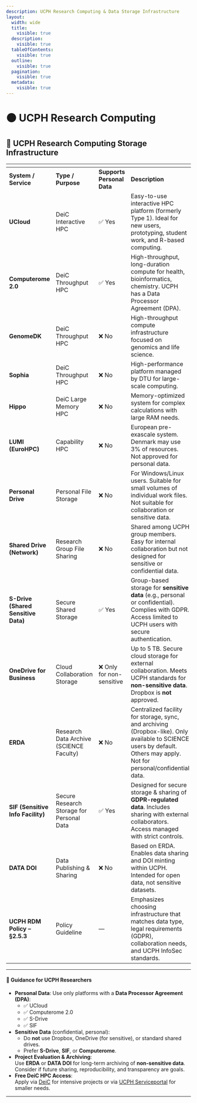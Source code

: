 ```yaml
---
description: UCPH Research Computing & Data Storage Infrastructure
layout:
  width: wide
  title:
    visible: true
  description:
    visible: true
  tableOfContents:
    visible: true
  outline:
    visible: true
  pagination:
    visible: true
  metadata:
    visible: true
---
```


# 🟠 UCPH Research Computing

## 🧠 UCPH Research Computing Storage Infrastructure

<table data-header-hidden><thead><tr><th width="282"></th><th width="313"></th><th width="290"></th><th width="345"></th><th></th></tr></thead><tbody><tr><td><strong>System / Service</strong></td><td><strong>Type / Purpose</strong></td><td><strong>Supports Personal Data</strong></td><td><strong>Description</strong></td><td><strong>Managed / Coordinated By</strong></td></tr><tr><td><strong>UCloud</strong></td><td>DeiC Interactive HPC</td><td>✅ Yes</td><td>Easy-to-use interactive HPC platform (formerly Type 1). Ideal for new users, prototyping, student work, and R-based computing.</td><td>SDU (eScience), AAU (CLAAUDIA), AU (support)</td></tr><tr><td><strong>Computerome 2.0</strong></td><td>DeiC Throughput HPC</td><td>✅ Yes</td><td>High-throughput, long-duration compute for health, bioinformatics, chemistry. UCPH has a Data Processor Agreement (DPA).</td><td>DTU &#x26; KU</td></tr><tr><td><strong>GenomeDK</strong></td><td>DeiC Throughput HPC</td><td>❌ No</td><td>High-throughput compute infrastructure focused on genomics and life science.</td><td>Aarhus University</td></tr><tr><td><strong>Sophia</strong></td><td>DeiC Throughput HPC</td><td>❌ No</td><td>High-performance platform managed by DTU for large-scale computing.</td><td>DTU</td></tr><tr><td><strong>Hippo</strong></td><td>DeiC Large Memory HPC</td><td>❌ No</td><td>Memory-optimized system for complex calculations with large RAM needs.</td><td>Aarhus University</td></tr><tr><td><strong>LUMI (EuroHPC)</strong></td><td>Capability HPC</td><td>❌ No</td><td>European pre-exascale system. Denmark may use 3% of resources. Not approved for personal data.</td><td>EuroHPC JU; CSC (Finland); coordinated by DeiC</td></tr><tr><td><strong>Personal Drive</strong></td><td>Personal File Storage</td><td>❌ No</td><td>For Windows/Linux users. Suitable for small volumes of individual work files. Not suitable for collaboration or sensitive data.</td><td>UCPH IT</td></tr><tr><td><strong>Shared Drive (Network)</strong></td><td>Research Group File Sharing</td><td>❌ No</td><td>Shared among UCPH group members. Easy for internal collaboration but not designed for sensitive or confidential data.</td><td>UCPH IT</td></tr><tr><td><strong>S-Drive (Shared Sensitive Data)</strong></td><td>Secure Shared Storage</td><td>✅ Yes</td><td>Group-based storage for <strong>sensitive data</strong> (e.g., personal or confidential). Complies with GDPR. Access limited to UCPH users with secure authentication.</td><td>UCPH IT</td></tr><tr><td><strong>OneDrive for Business</strong></td><td>Cloud Collaboration Storage</td><td>❌ Only for non-sensitive</td><td>Up to 5 TB. Secure cloud storage for external collaboration. Meets UCPH standards for <strong>non-sensitive data</strong>. Dropbox is <strong>not</strong> approved.</td><td>Microsoft (via UCPH DPA)</td></tr><tr><td><strong>ERDA</strong></td><td>Research Data Archive (SCIENCE Faculty)</td><td>❌ No</td><td>Centralized facility for storage, sync, and archiving (Dropbox-like). Only available to SCIENCE users by default. Others may apply. Not for personal/confidential data.</td><td>SCIENCE HPC Center</td></tr><tr><td><strong>SIF (Sensitive Info Facility)</strong></td><td>Secure Research Storage for Personal Data</td><td>✅ Yes</td><td>Designed for secure storage &#x26; sharing of <strong>GDPR-regulated data</strong>. Includes sharing with external collaborators. Access managed with strict controls.</td><td>SCIENCE HPC Center (Faculty of Science)</td></tr><tr><td><strong>DATA DOI</strong></td><td>Data Publishing &#x26; Sharing</td><td>❌ No</td><td>Based on ERDA. Enables data sharing and DOI minting within UCPH. Intended for open data, not sensitive datasets.</td><td>SCIENCE HPC Center</td></tr><tr><td><strong>UCPH RDM Policy – §2.5.3</strong></td><td>Policy Guideline</td><td>—</td><td>Emphasizes choosing infrastructure that matches data type, legal requirements (GDPR), collaboration needs, and UCPH InfoSec standards.</td><td>UCPH Research Data Management</td></tr></tbody></table>

***

#### 📌 **Guidance for UCPH Researchers**

* **Personal Data**: Use only platforms with a **Data Processor Agreement (DPA)**:
  * ✅ UCloud
  * ✅ Computerome 2.0
  * ✅ S-Drive
  * ✅ SIF
* **Sensitive Data** (confidential, personal):
  * Do **not** use Dropbox, OneDrive (for sensitive), or standard shared drives.
  * Prefer **S-Drive**, **SIF**, or **Computerome**.
* **Project Evaluation & Archiving**:\
  Use **ERDA** or **DATA DOI** for long-term archiving of **non-sensitive data**. Consider if future sharing, reproducibility, and transparency are goals.
* **Free DeiC HPC Access**:\
  Apply via [DeiC](https://www.deic.dk/en/HPC/Apply) for intensive projects or via [UCPH Serviceportal](https://serviceportal.ku.dk/) for smaller needs.

***
